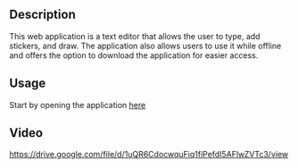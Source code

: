 ## Description 

This web application is a text editor that allows the user to type, add stickers, and draw. The application also allows users to use it while offline and offers the option to download the application for easier access.

## Usage

Start by opening the application [here]()

## Video

https://drive.google.com/file/d/1uQR6CdocwquFiq1fiPefdI5AFlwZVTc3/view
